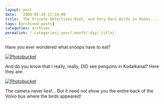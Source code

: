 ```yaml
---
layout: post
date:	2008-05-28 21:19:00
title:  The Private Detectives Diet, and Very Rare Birds in Kodai....
tags: [archived-posts]
categories: archives
permalink: /:categories/:year/:month/:day/:title/
---
```

Have you ever wondered what snoops have to eat? 

<a href="http://s297.photobucket.com/albums/mm205/depontis/?action=view&current=IMG_2244.jpg" target="_blank"><img src="http://i297.photobucket.com/albums/mm205/depontis/IMG_2244.jpg" border="0" alt="Photobucket"></a>




And do you know that I really, really, DID see penguins in Kodaikanal? Here they are:


<a href="http://s297.photobucket.com/albums/mm205/depontis/?action=view&current=IMG_2246-1.jpg" target="_blank"><img src="http://i297.photobucket.com/albums/mm205/depontis/IMG_2246-1.jpg" border="0" alt="Photobucket"></a>




The camera never lies!... But it need not show you the entire back of the Volvo bus where the birds appeared!

